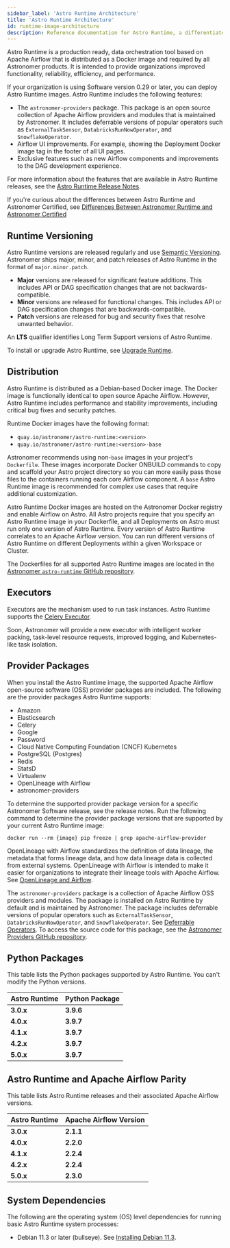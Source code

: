 ```yaml
---
sidebar_label: 'Astro Runtime Architecture'
title: 'Astro Runtime Architecture'
id: runtime-image-architecture
description: Reference documentation for Astro Runtime, a differentiated distribution of Apache Airflow.
---
```


Astro Runtime is a production ready, data orchestration tool based on Apache Airflow that is distributed as a Docker image and required by all Astronomer products. It is intended to provide organizations improved functionality, reliability, efficiency, and performance.

If your organization is using Software version 0.29 or later, you can deploy Astro Runtime images. Astro Runtime includes the following features:

- The `astronomer-providers` package. This package is an open source collection of Apache Airflow providers and modules that is maintained by Astronomer. It includes deferrable versions of popular operators such as `ExternalTaskSensor`, `DatabricksRunNowOperator`, and `SnowflakeOperator`.
- Airflow UI improvements. For example, showing the Deployment Docker image tag in the footer of all UI pages.
- Exclusive features such as new Airflow components and improvements to the DAG development experience.

For more information about the features that are available in Astro Runtime releases, see the [Astro Runtime Release Notes](/astro/runtime-release-notes).

If you're curious about the differences between Astro Runtime and Astronomer Certified, see [Differences Between Astronomer Runtime and Astronomer Certified](image-architecture.md#differences-between-astronomer-runtime-and-astronomer-certified)

## Runtime Versioning

Astro Runtime versions are released regularly and use [Semantic Versioning](https://semver.org/). Astronomer ships major, minor, and patch releases of Astro Runtime in the format of `major.minor.patch`.

- **Major** versions are released for significant feature additions. This includes API or DAG specification changes that are not backwards-compatible.
- **Minor** versions are released for functional changes. This includes API or DAG specification changes that are backwards-compatible.
- **Patch** versions are released for bug and security fixes that resolve unwanted behavior. 

An **LTS** qualifier identifies Long Term Support versions of Astro Runtime.  

To install or upgrade Astro Runtime, see [Upgrade Runtime](https://docs.astronomer.io/astro/upgrade-runtime).

## Distribution

Astro Runtime is distributed as a Debian-based Docker image. The Docker image is functionally identical to open source Apache Airflow. However, Astro Runtime includes performance and stability improvements, including critical bug fixes and security patches.

Runtime Docker images have the following format:

- `quay.io/astronomer/astro-runtime:<version>`
- `quay.io/astronomer/astro-runtime:<version>-base`

Astronomer recommends using non-`base` images in your project's `Dockerfile`. These images incorporate Docker ONBUILD commands to copy and scaffold your Astro project directory so you can more easily pass those files to the containers running each core Airflow component. A `base` Astro Runtime image is recommended for complex use cases that require additional customization.

Astro Runtime Docker images are hosted on the Astronomer Docker registry and enable Airflow on Astro. All Astro projects require that you specify an Astro Runtime image in your Dockerfile, and all Deployments on Astro must run only one version of Astro Runtime. Every version of Astro Runtime correlates to an Apache Airflow version. You can run different versions of Astro Runtime on different Deployments within a given Workspace or Cluster.

The Dockerfiles for all supported Astro Runtime images are located in the [Astronomer `astro-runtime` GitHub repository](https://github.com/astronomer/astro-runtime).

## Executors

Executors are the mechanism used to run task instances. Astro Runtime supports the [Celery Executor](https://airflow.apache.org/docs/apache-airflow/stable/executor/celery.html).

Soon, Astronomer will provide a new executor with intelligent worker packing, task-level resource requests, improved logging, and Kubernetes-like task isolation.

## Provider Packages

When you install the Astro Runtime image, the supported Apache Airflow open-source software (OSS) provider packages are included. The following are the provider packages Astro Runtime supports:

- Amazon
- Elasticsearch
- Celery
- Google
- Password
- Cloud Native Computing Foundation (CNCF) Kubernetes
- PostgreSQL (Postgres)
- Redis
- StatsD
- Virtualenv
- OpenLineage with Airflow
- astronomer-providers

To determine the supported provider package version for a specific Astronomer Software release, see the release notes. Run the following command to determine the provider package versions that are supported by your current Astro Runtime image:

```
docker run --rm {image} pip freeze | grep apache-airflow-provider
```
OpenLineage with Airflow standardizes the definition of data lineage, the metadata that forms lineage data, and how data lineage data is collected from external systems. OpenLineage with Airflow is intended to make it easier for organizations to integrate their lineage tools with Apache Airflow. See [OpenLineage and Airflow](https://docs.astronomer.io/astro/data-lineage-concepts#openlineage-and-airflow).

The `astronomer-providers` package is a collection of Apache Airflow OSS providers and modules. The package is installed on Astro Runtime by default and is maintained by Astronomer. The package includes deferrable versions of popular operators such as `ExternalTaskSensor`, `DatabricksRunNowOperator`, and `SnowflakeOperator`. See [Deferrable Operators](https://docs.astronomer.io/astro/deferrable-operators). To access the source code for this package, see the [Astronomer Providers GitHub repository](https://github.com/astronomer/astronomer-providers).

## Python Packages

This table lists the Python packages supported by Astro Runtime. You can't modify the Python versions.

| Astro Runtime                                   | Python Package                                                                | 
| ----------------------------------------------- | ----------------------------------------------------------------------------- |
| **3.0.x**                                       |      **3.9.6**                                                                        |
| **4.0.x**                                       |      **3.9.7**                                                                         | 
| **4.1.x**                                       |      **3.9.7**                                                                      |
| **4.2.x**                                       |      **3.9.7**                                                                     | 
| **5.0.x**                                       |      **3.9.7**                                                                  | 

## Astro Runtime and Apache Airflow Parity

This table lists Astro Runtime releases and their associated Apache Airflow versions.

| Astro Runtime                                   | Apache Airflow Version                                                                | 
| ----------------------------------------------- | ----------------------------------------------------------------------------- |
| **3.0.x**                                       |       **2.1.1**                                                                       |
| **4.0.x**                                       |       **2.2.0**                                                                    | 
| **4.1.x**                                       |       **2.2.4**                                                                    |
| **4.2.x**                                       |       **2.2.4**                                                                      | 
| **5.0.x**                                       |       **2.3.0**                                                                        | 

## System Dependencies

The following are the operating system (OS) level dependencies for running basic Astro Runtime system processes:

- Debian 11.3 or later (bullseye). See [Installing Debian 11.3](https://www.debian.org/releases/bullseye/debian-installer/).